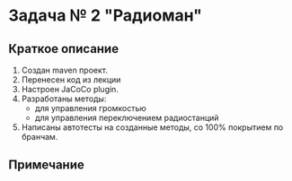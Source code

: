 # Задача № 2 "Радиоман"

## Краткое описание

1. Создан maven проект.
2. Перенесен код из лекции 
3. Настроен JaCoCo plugin.
4. Разработаны методы:
    * для управления громкостью 
    * для управления переключением радиостанций 
5. Написаны автотесты на созданные методы, со 100% покрытием по бранчам.

## Примечание

 